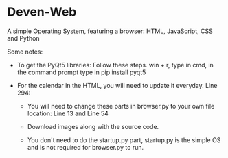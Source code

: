 # Deven-Web
A simple Operating System, featuring a browser: HTML, JavaScript, CSS and Python

Some notes:

- To get the PyQt5 libraries: Follow these steps.
  win + r,
  type in cmd,
  in the command prompt type in pip install pyqt5

- For the calendar in the HTML, you will need to update it everyday. Line 294: <ul class="days"> <!-- copy paste for updating the current day: <li><span class="active">date goes here</span></li>--> 

- You will need to change these parts in browser.py to your own file location: Line 13 and Line 54

- Download images along with the source code.
  
- You don't need to do the startup.py part, startup.py is the simple OS and is not required for browser.py to run.
